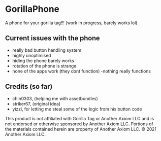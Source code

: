 # GorillaPhone
A phone for your gorilla tag!!! (work in progress, barely works lol)

## Current issues with the phone
- really bad button handling system
- highly unoptimised
- hiding the phone barely works
- rotation of the phone is strange
- none of the apps work (they dont function)
-nothing really functions

## Credits (so far)
- chin0303, (helping me with assetbundles)
- striker67, (original idea)
- yizzi, for letting me steal some of the logic from his button code

This product is not affiliated with Gorilla Tag or Another Axiom LLC and is not endorsed or otherwise sponsored by Another Axiom LLC. Portions of the materials contained herein are property of Another Axiom LLC. © 2021 Another Axiom LLC.
